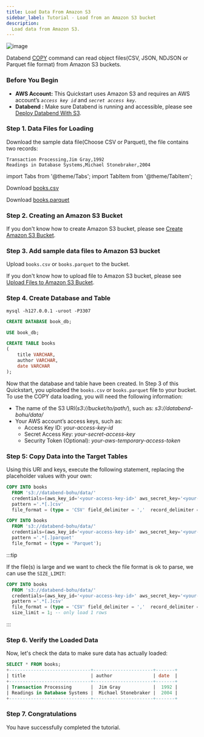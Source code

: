 ```yaml
---
title: Load Data From Amazon S3
sidebar_label: Tutorial - Load from an Amazon S3 bucket
description:
  Load data from Amazon S3.
---
```


![image](../../public/img/load/load-data-from-s3.png)

Databend [COPY](../30-reference/30-sql/10-dml/dml-copy-into-table.md) command can read object files(CSV, JSON, NDJSON or Parquet file format) from Amazon S3 buckets.

### Before You Begin

* **AWS Account:**  This Quickstart uses Amazon S3 and requires an AWS account’s *`access key id`* and *`secret access key`*.
* **Databend :** Make sure Databend is running and accessible, please see [Deploy Databend With S3](../10-deploy/02-deploying-databend.md).

### Step 1. Data Files for Loading

Download the sample data file(Choose CSV or Parquet), the file contains two records:

```text
Transaction Processing,Jim Gray,1992
Readings in Database Systems,Michael Stonebraker,2004
```

import Tabs from '@theme/Tabs';
import TabItem from '@theme/TabItem';

<Tabs groupId="sample-data">

<TabItem value="csv" label="CSV">

Download [books.csv](https://datafuse-1253727613.cos.ap-hongkong.myqcloud.com/data/books.csv)

</TabItem>

<TabItem value="parquet" label="Parquet">

Download [books.parquet](https://datafuse-1253727613.cos.ap-hongkong.myqcloud.com/data/books.parquet)

</TabItem>

</Tabs>

### Step 2. Creating an Amazon S3 Bucket

If you don't know how to create Amazon S3 bucket, please see [Create Amazon S3 Bucket](https://docs.aws.amazon.com/AmazonS3/latest/userguide/create-bucket-overview.html).

### Step 3. Add sample data files to Amazon S3 bucket

Upload `books.csv` or `books.parquet` to the bucket.

If you don't know how to upload file to Amazon S3 bucket, please see [Upload Files to Amazon S3 Bucket](https://docs.aws.amazon.com/AmazonS3/latest/userguide/upload-objects.html).

### Step 4. Create Database and Table

```shell
mysql -h127.0.0.1 -uroot -P3307 
```

```sql
CREATE DATABASE book_db;
```

```sql
USE book_db;
```

```sql
CREATE TABLE books
(
    title VARCHAR,
    author VARCHAR,
    date VARCHAR
);
```

Now that the database and table have been created.
In Step 3 of this Quickstart, you uploaded the `books.csv` or `books.parquet` file to your bucket.
To use the COPY data loading, you will need the following information:

* The name of the S3 URI(*s3://bucket/to/path/*), such as: *s3://databend-bohu/data/*
* Your AWS account’s access keys, such as:
  * Access Key ID: *your-access-key-id*
  * Secret Access Key: *your-secret-access-key*
  * Security Token (Optional): *your-aws-temporary-access-token*

### Step 5: Copy Data into the Target Tables

Using this URI and keys, execute the following statement, replacing the placeholder values with your own:

<Tabs groupId="sample-data">

<TabItem value="csv" label="CSV">

```sql
COPY INTO books
  FROM 's3://databend-bohu/data/'
  credentials=(aws_key_id='<your-access-key-id>' aws_secret_key='<your-secret-access-key>' [aws_token='<your-aws-temporary-access-token>'])
  pattern ='.*[.]csv'
  file_format = (type = 'CSV' field_delimiter = ','  record_delimiter = '\n' skip_header = 0);
```

</TabItem>

<TabItem value="parquet" label="Parquet">

```sql
COPY INTO books
  FROM 's3://databend-bohu/data/'
  credentials=(aws_key_id='<your-access-key-id>' aws_secret_key='<your-secret-access-key>')
  pattern ='.*[.]parquet'
  file_format = (type = 'Parquet');
```

</TabItem>

</Tabs>

:::tip

If the file(s) is large and we want to check the file format is ok to parse, we can use the `SIZE_LIMIT`:

```sql
COPY INTO books
  FROM 's3://databend-bohu/data/'
  credentials=(aws_key_id='<your-access-key-id>' aws_secret_key='<your-secret-access-key>')
  pattern ='.*[.]csv'
  file_format = (type = 'CSV' field_delimiter = ','  record_delimiter = '\n' skip_header = 0)
  size_limit = 1; -- only load 1 rows
```

:::

### Step 6. Verify the Loaded Data

Now, let's check the data to make sure data has actually loaded:

```sql
SELECT * FROM books;
+------------------------------+----------------------+-------+
| title                        | author               | date  |
+------------------------------+----------------------+-------+
| Transaction Processing       |  Jim Gray            |  1992 |
| Readings in Database Systems |  Michael Stonebraker |  2004 |
+------------------------------+----------------------+-------+
```

### Step 7. Congratulations

You have successfully completed the tutorial.
